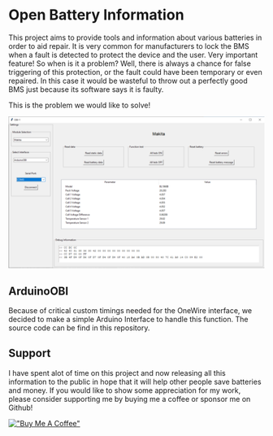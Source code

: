 # Open Battery Information

This project aims to provide tools and information about various batteries in order to aid repair. 
It is very common for manufacturers to lock the BMS when a fault is detected to protect the device and the user. Very important feature!
So when is it a problem? Well, there is always a chance for false triggering of this protection, or the fault could have been temporary or even repaired. 
In this case it would be wasteful to throw out a perfectly good BMS just because its software says it is faulty.

This is the problem we would like to solve!

![screenshot](docs/images/obi-1.png)

## ArduinoOBI

Because of critical custom timings needed for the OneWire interface, we decided to make a simple Arduino Interface to handle this function. The source code can be find in this repository.

## Support

I have spent alot of time on this project and now releasing all this information to the public in hope that it will help other people save batteries and money. If you would like to show some appreciation for my work, please consider supporting me by buying me a coffee or sponsor me on Github!

[!["Buy Me A Coffee"](https://www.buymeacoffee.com/assets/img/custom_images/orange_img.png)](https://www.buymeacoffee.com/mnhjansson)